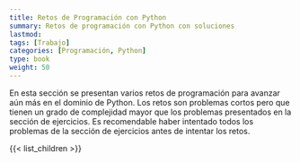 ```yaml
---
title: Retos de Programación con Python
summary: Retos de programación con Python con soluciones 
lastmod: 
tags: [Trabajo]
categories: [Programación, Python]
type: book
weight: 50
---
```


En esta sección se presentan varios retos de programación para avanzar aún más en el dominio de Python. Los retos son problemas cortos pero que tienen un grado de complejidad mayor que los problemas presentados en la sección de ejercicios. Es recomendable haber intentado todos los problemas de la sección de ejercicios antes de intentar los retos.

{{< list_children >}}
